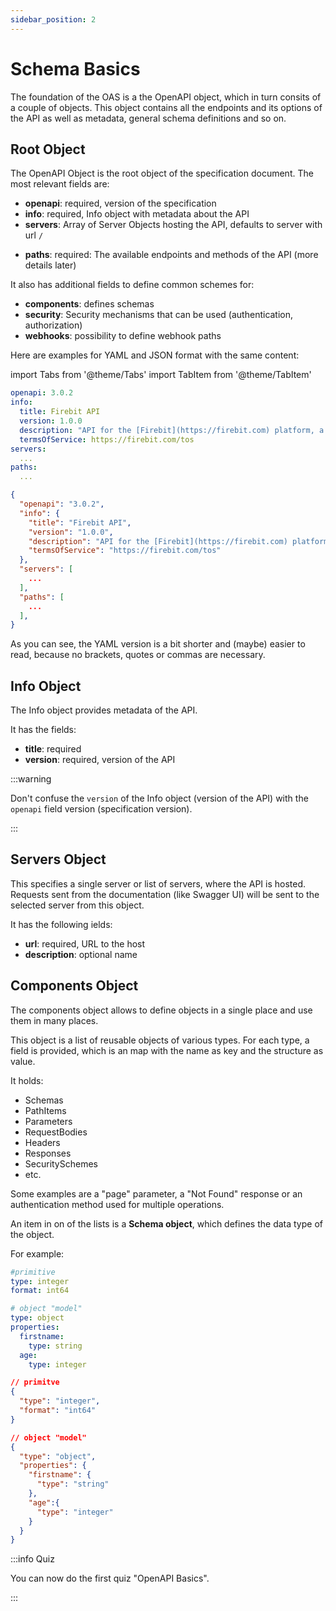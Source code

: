 ```yaml
---
sidebar_position: 2
---
```


# Schema Basics

The foundation of the OAS is a the OpenAPI object, which in turn consits of a couple of objects.
This object contains all the endpoints and its options of the API as well as metadata, general schema definitions and so on.

## Root Object

The OpenAPI Object is the root object of the specification document.
The most relevant fields are:

- **openapi**: required, version of the specification
- **info**: required, Info object with metadata about the API
- **servers**: Array of Server Objects hosting the API, defaults to server with url `/`
<!-- - basePath: path of the API relative to host, must begin with `/` like all paths -->
- **paths**: required: The available endpoints and methods of the API (more details later)

It also has additional fields to define common schemes for:

- **components**: defines schemas
- **security**: Security mechanisms that can be used (authentication, authorization)
- **webhooks**: possibility to define webhook paths

Here are examples for YAML and JSON format with the same content:

import Tabs from '@theme/Tabs'
import TabItem from '@theme/TabItem'

<Tabs groupId="openapi-language">
  <TabItem value="yaml" label="YAML">

  ```yaml
  openapi: 3.0.2
  info: 
    title: Firebit API
    version: 1.0.0
    description: "API for the [Firebit](https://firebit.com) platform, a place to share experiences with your friends"
    termsOfService: https://firebit.com/tos
  servers:
    ...
  paths:
    ...
  ```

  </TabItem>
  <TabItem value="json" label="JSON">

  ```json
  {
    "openapi": "3.0.2",
    "info": {
      "title": "Firebit API",
      "version": "1.0.0",
      "description": "API for the [Firebit](https://firebit.com) platform, a place to share experiences with your friends",
      "termsOfService": "https://firebit.com/tos"
    },
    "servers": [
      ...
    ],
    "paths": [
      ...
    ],
  }
  ```

  </TabItem>
</Tabs>

As you can see, the YAML version is a bit shorter and (maybe) easier to read, because no brackets, quotes or commas are necessary.


## Info Object

The Info object provides metadata of the API.

It has the fields:
- **title**: required
- **version**: required, version of the API

:::warning

Don't confuse the `version` of the Info object (version of the API) with the `openapi` field version (specification version).

:::

## Servers Object

This specifies a single server or list of servers, where the API is hosted.
Requests sent from the documentation (like Swagger UI) will be sent to the selected server from this object.

It has the following ields:

- **url**: required, URL to the host
- **description**: optional name

## Components Object

The components object allows to define objects in a single place and use them in many places.

This object is a list of reusable objects of various types.
For each type, a field is provided, which is an map with the name as key and the structure as value.

It holds:
- Schemas
- PathItems
- Parameters
- RequestBodies
- Headers
- Responses
- SecuritySchemes
- etc.

<!-- Basically, everything that is used in many places can be defined here once 
and used everywhere else, thus providing a single place to make changes.  -->

Some examples are a "page" parameter, a "Not Found" response or an authentication method used for multiple operations.

An item in on of the lists is a **Schema object**, which defines the data type of the object.

For example:

<Tabs groupId="openapi-language">
  <TabItem value="yaml" label="YAML">

  ```yaml
  #primitive
  type: integer
  format: int64

  # object "model"
  type: object
  properties:
    firstname:
      type: string
    age:
      type: integer
  ```

  </TabItem>
  <TabItem value="json" label="JSON">

  ```json
  // primitve
  {
    "type": "integer",
    "format": "int64"
  }

  // object "model"
  {
    "type": "object",
    "properties": {
      "firstname": {
        "type": "string"
      },
      "age":{
        "type": "integer"
      }
    }
  }
  ```

  </TabItem>
</Tabs>


:::info Quiz

You can now do the first quiz "OpenAPI Basics".

:::
